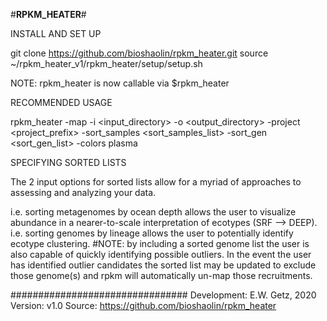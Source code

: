#**RPKM_HEATER**#

INSTALL AND SET UP

git clone https://github.com/bioshaolin/rpkm_heater.git
source ~/rpkm_heater_v1/rpkm_heater/setup/setup.sh

NOTE: rpkm_heater is now callable via $rpkm_heater

RECOMMENDED USAGE

rpkm_heater -map -i <input_directory> -o <output_directory> -project <project_prefix> -sort_samples <sort_samples_list> -sort_gen <sort_gen_list> -colors plasma

SPECIFYING SORTED LISTS

The 2 input options for sorted lists allow for a myriad of approaches to assessing and analyzing your data.

i.e. sorting metagenomes by ocean depth allows the user to visualize abundance in a nearer-to-scale interpretation of ecotypes (SRF --> DEEP).
i.e. sorting genomes by lineage allows the user to potentially identify ecotype clustering.
	#NOTE: by including a sorted genome list the user is also capable of quickly identifying possible outliers. In the event the user has
	identified outlier candidates the sorted list may be updated to exclude those genome(s) and rpkm will automatically un-map those recruitments.

################################
Development: E.W. Getz, 2020
Version: v1.0
Source: https://github.com/bioshaolin/rpkm_heater
